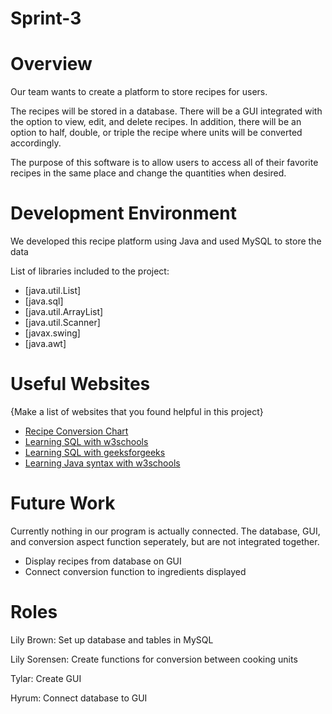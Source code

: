 # Sprint-3

# Overview

Our team wants to create a platform to store recipes for users.

The recipes will be stored in a database. There will be a GUI integrated with the option to view, edit, and delete recipes. In addition, there will be an option to half, double, or triple the recipe where units will be converted accordingly.

The purpose of this software is to allow users to access all of their favorite recipes in the same place and change the quantities when desired.

# Development Environment

We developed this recipe platform using Java and used MySQL to store the data

List of libraries included to the project:

- [java.util.List]
- [java.sql]
- [java.util.ArrayList]
- [java.util.Scanner]
- [javax.swing]
- [java.awt]

# Useful Websites

{Make a list of websites that you found helpful in this project}

- [Recipe Conversion Chart](https://www.thespruceeats.com/volume-conversions-chart-1328757)
- [Learning SQL with w3schools](https://www.w3schools.com/sql/default.asp)
- [Learning SQL with geeksforgeeks](https://www.geeksforgeeks.org/sql-tutorial/)
- [Learning Java syntax with w3schools](https://www.w3schools.com/java/java_conditions.asp)

# Future Work

Currently nothing in our program is actually connected. The database, GUI, and conversion aspect function seperately, but are not integrated together.

- Display recipes from database on GUI
- Connect conversion function to ingredients displayed

# Roles

Lily Brown: Set up database and tables in MySQL

Lily Sorensen: Create functions for conversion between cooking units

Tylar: Create GUI

Hyrum: Connect database to GUI
